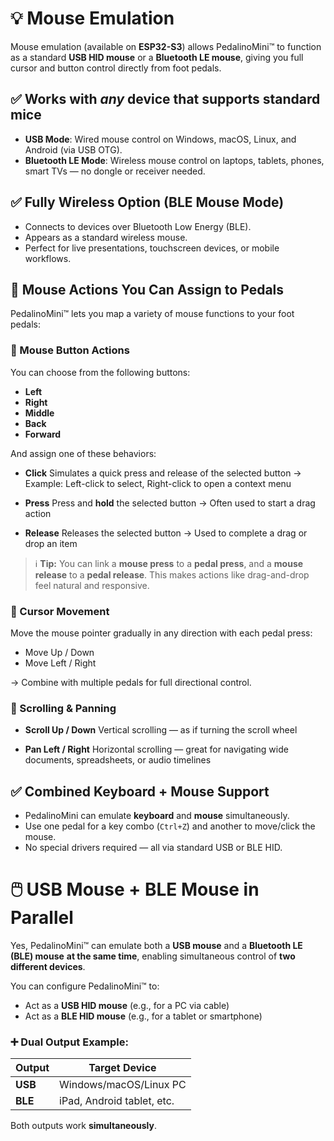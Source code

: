 # 💡 Mouse Emulation

Mouse emulation (available on **ESP32-S3**) allows PedalinoMini™ to function as a standard **USB HID mouse** or a **Bluetooth LE mouse**, giving you full cursor and button control directly from foot pedals.

## ✅ Works with *any* device that supports standard mice

- **USB Mode**: Wired mouse control on Windows, macOS, Linux, and Android (via USB OTG).
- **Bluetooth LE Mode**: Wireless mouse control on laptops, tablets, phones, smart TVs — no dongle or receiver needed.

## ✅ Fully Wireless Option (BLE Mouse Mode)

- Connects to devices over Bluetooth Low Energy (BLE).
- Appears as a standard wireless mouse.
- Perfect for live presentations, touchscreen devices, or mobile workflows.

## 🧩 Mouse Actions You Can Assign to Pedals

PedalinoMini™ lets you map a variety of mouse functions to your foot pedals:

### 🎯 Mouse Button Actions

You can choose from the following buttons:

- **Left**
- **Right**
- **Middle**
- **Back**
- **Forward**

And assign one of these behaviors:

- **Click**
  Simulates a quick press and release of the selected button
  → Example: Left-click to select, Right-click to open a context menu

- **Press**
  Press and **hold** the selected button
  → Often used to start a drag action

- **Release**
  Releases the selected button
  → Used to complete a drag or drop an item

> ℹ️ **Tip:** You can link a **mouse press** to a **pedal press**, and a **mouse release** to a **pedal release**. This makes actions like drag-and-drop feel natural and responsive.

### 🧭 Cursor Movement

Move the mouse pointer gradually in any direction with each pedal press:

- Move Up / Down
- Move Left / Right

→ Combine with multiple pedals for full directional control.

### 🔄 Scrolling & Panning

- **Scroll Up / Down**
  Vertical scrolling — as if turning the scroll wheel

- **Pan Left / Right**
  Horizontal scrolling — great for navigating wide documents, spreadsheets, or audio timelines

## ✅ Combined Keyboard + Mouse Support

- PedalinoMini can emulate **keyboard** and **mouse** simultaneously.
- Use one pedal for a key combo (`Ctrl+Z`) and another to move/click the mouse.
- No special drivers required — all via standard USB or BLE HID.

# 🖱️ USB Mouse + BLE Mouse in Parallel

Yes, PedalinoMini™ can emulate both a **USB mouse** and a **Bluetooth LE (BLE) mouse** **at the same time**, enabling simultaneous control of **two different devices**.

You can configure PedalinoMini™ to:

- Act as a **USB HID mouse** (e.g., for a PC via cable)
- Act as a **BLE HID mouse** (e.g., for a tablet or smartphone)

### ➕ Dual Output Example:

| Output  | Target Device              |
| ------- | -------------------------- |
| **USB** | Windows/macOS/Linux PC     |
| **BLE** | iPad, Android tablet, etc. |

Both outputs work **simultaneously**.
